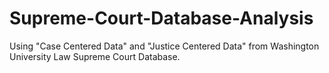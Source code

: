 # Supreme-Court-Database-Analysis
 Using "Case Centered Data" and "Justice Centered Data" from Washington University Law Supreme Court Database.
